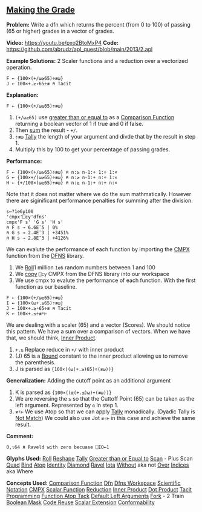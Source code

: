 ## [Making the Grade](https://problems.tryapl.org/psets/2013.html?goto=P2_Making_The_Grade)

**Problem:** Write a dfn which returns the percent (from 0 to 100) of passing (65 or higher) grades in a vector of grades.

**Video:** https://youtu.be/pxo2BtoMxP4
**Code:** https://github.com/abrudz/apl_quest/blob/main/2013/2.apl

**Example Solutions:**
2 Scaler functions and a reduction over a vectorized operation. 
```APL
F ← {100×(+/⍵≥65)÷≢⍵}
J ← 100×+.≥∘65÷≢ ⍝ Tacit
```

**Explanation:**
```APL
F ← {100×(+/⍵≥65)÷≢⍵}
```

1.  `(+/⍵≥65)` use [greater than or equal to](https://aplwiki.com/wiki/Greater_than_or_Equal_to) as a [Comparison Function](https://aplwiki.com/wiki/Comparison_function) returning a boolean vector of 1 if true and 0 if false. 
2. Then [sum](https://aplwiki.com/wiki/Reduce) the result - `+/`. 
3. `÷≢⍵`  [Tally](https://aplwiki.com/wiki/Tally) the length of your argument and divde that by the result in step 1. 
4. Multiply this by 100 to get your percentage of passing grades. 

**Performance:**
```APL
F ← {100×(+/⍵≥65)÷≢⍵} ⍝ n:≥ n-1:+ 1:÷ 1:×
G ← {100×+/(⍵≥65)÷≢⍵} ⍝ n:≥ n-1:+ n:÷ 1:×
H ← {+/100×(⍵≥65)÷≢⍵} ⍝ n:≥ n-1:+ n:÷ n:×
```
Note that it does not matter where we do the sum mathmatically. However there are siginificant performance penalties for summing after the division.

```APL
s←?1e6⍴100
'cmpx'⎕cy'dfns'
cmpx'F s' 'G s' 'H s'
⍝ F s → 6.6E¯5 | 0%
⍝ G s → 2.4E¯3 | +3451%
⍝ H s → 2.8E¯3 | +4126% 
```
We can evalute the performance of each function by importing the [CMPX](http://dfns.dyalog.com/n_cmpx.htm) function from the [DFNS](http://dfns.dyalog.com/n_contents.htm) library. 
1.  We [Roll](https://aplwiki.com/wiki/Roll)1 million `1e6` random numbers between 1 and 100
2.  We [copy](http://help.dyalog.com/latest/Content/Language/System%20Functions/cy.htm) `⎕cy` CMPX from the DFNS library into our workspace
3.  We use cmpx to evalute the performance of each function. With the first function as our baseline. 
```APL
F ← {100×(+/⍵≥65)÷≢⍵}
I ← {100×(⍵+.≥65)÷≢⍵}
J ← 100×+.≥∘65÷≢ ⍝ Tacit
K ← 100×+.≤÷≢⍤⊢
```

We are dealing with a scaler (65) and a vector (Scores). We should notice this pattern. We have a sum over a comparison of vectors. When we have that, we should think, [Inner Product](https://aplwiki.com/wiki/Inner_Product). 

1.  `+.≥`  Replace reduce in `+/` with inner product
2. (J) 65 is a [Bound](https://aplwiki.com/wiki/Bind) constant to the inner product allowing us to remove the parenthesis.
3. J is parsed as `{100×((⍵(+.≥)65)÷(≢⍵))}`

**Generalization:** Adding the cutoff point as an additional argument
1. K is parsed as `{100×((⍺(+.≤)⍵)÷(≢⍵))}` 
2. We are reversing the `≥` so that the Cuttoff Point (65) can be taken as the left argument. Represented by `⍺` in step 1. 
3. `≢⍤⊢` We use Atop so that we can apply [Tally](https://aplwiki.com/wiki/Tally) monadically. (Dyadic Tally is [Not Match](https://aplwiki.com/wiki/Not_Match)) We could also use Jot `≢∘⊢` in this case and achieve the same result. 


**Comment:** 
```APL
0,⍳64 ⍝ Raveld with zero becuase ⎕IO←1
```

**Glyphs Used:**
[Roll](https://aplwiki.com/wiki/Roll)
[Reshape](https://aplwiki.com/wiki/Reshape)
[Tally](https://aplwiki.com/wiki/Tally)
[Greater than or Equal to](https://aplwiki.com/wiki/Greater_than_or_Equal_to)
[Scan](https://aplwiki.com/wiki/Scan) - Plus Scan
[Quad](https://aplwiki.com/wiki/Quad_name)
[Bind](https://aplwiki.com/wiki/Bind)
[Atop](https://aplwiki.com/wiki/Atop_(operator))
[Identity](https://aplwiki.com/wiki/Identity)
[Diamond](https://aplwiki.com/wiki/Statement_Separator)
[Ravel](https://aplwiki.com/wiki/Ravel)
[Iota](https://aplwiki.com/wiki/Index_Generator)
[Without](https://aplwiki.com/wiki/Without) aka not
[Over](https://aplwiki.com/wiki/Over)
[Indices](https://aplwiki.com/wiki/Indices) aka Where

**Concepts Used:**
[Comparison Function](https://aplwiki.com/wiki/Comparison_function)
[Dfn](https://aplwiki.com/wiki/Dfn)
[Dfns Workspace](https://aplwiki.com/wiki/Dfns_workspace)
[Scientific Notation](https://mastering.dyalog.com/Data-and-Variables.html#data-and-variables-representation-of-numbers)
[CMPX](http://dfns.dyalog.com/n_cmpx.htm)
[Scalar Function](https://aplwiki.com/wiki/Scalar_function)
[Reduction](https://aplwiki.com/wiki/Reduce)
[Inner Product](https://aplwiki.com/wiki/Inner_Product)
[Dot Product](https://en.wikipedia.org/wiki/Dot_product)
[Tacit Programming](https://aplwiki.com/wiki/Tacit_programming)
[Function Atop Tack](https://mastering.dyalog.com/Tacit-Programming.html?highlight=atop#function-atop-tack)
[Default Left Arguments](https://aplwiki.com/wiki/Dfn#Default_left_arguments)
[Fork](https://aplwiki.com/wiki/Train#2-trains) - 2 Train
[Boolean Mask](https://aplwiki.com/wiki/Boolean)
[Code Reuse](https://en.wikipedia.org/wiki/Code_reuse)
[Scalar Extension](https://aplwiki.com/wiki/Scalar_extension)
[Conformability](https://aplwiki.com/wiki/Conformability)




